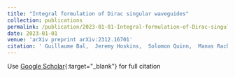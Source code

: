 ```yaml
---
title: "Integral formulation of Dirac singular waveguides"
collection: publications
permalink: /publication/2023-01-01-Integral-formulation-of-Dirac-singular-waveguides
date: 2023-01-01
venue: 'arXiv preprint arXiv:2312.16701'
citation: ' Guillaume Bal,  Jeremy Hoskins,  Solomon Quinn,  Manas Rachh, &quot;Integral formulation of Dirac singular waveguides.&quot; arXiv preprint arXiv:2312.16701, 2023.'
---
```

Use [Google Scholar](https://scholar.google.com/scholar?q=Integral+formulation+of+Dirac+singular+waveguides){:target="_blank"} for full citation